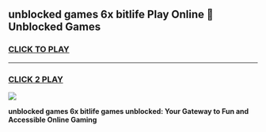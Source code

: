 
## unblocked games 6x bitlife Play Online 👋 Unblocked Games
<h3>
<a href="https://premium.freeplayer.one?title=unblocked_games_6x_bitlife&ref=19F">CLICK TO PLAY</a></h3>
<hr>

<h3>
<a href="https://premium.freeplayer.one?title=unblocked_games_6x_bitlife&ref=19F">CLICK 2 PLAY</a>
  
</h3>

<a href="https://premium.freeplayer.one?title=unblocked_games_6x_bitlife&ref=19F"><img src="https://clearcache.store/games.png"></a>


**unblocked games 6x bitlife games unblocked: Your Gateway to Fun and Accessible Online Gaming**
